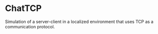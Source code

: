 # ChatTCP
Simulation of a server-client in a localized environment that uses TCP as a communication protocol.
